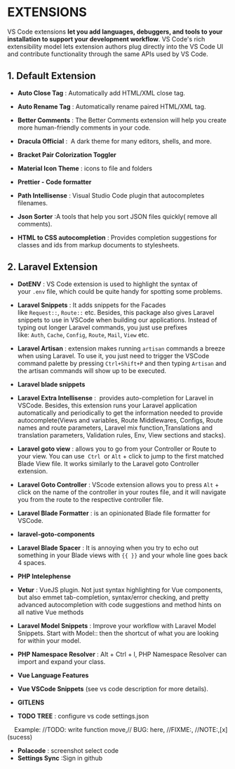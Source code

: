 # EXTENSIONS

VS Code extensions **let you add languages, debuggers, and tools to your installation to support your development workflow**. VS Code's rich extensibility model lets extension authors plug directly into the VS Code UI and contribute functionality through the same APIs used by VS Code.

## 1. Default Extension

- **Auto Close Tag** : Automatically add HTML/XML close tag.

- **Auto Rename Tag** : Automatically rename paired HTML/XML tag.

- **Better Comments** : The Better Comments extension will help you create more human-friendly comments in your code.

- **Dracula Official** :  A dark theme for many editors, shells, and more.

- **Bracket Pair Colorization Toggler** 

- **Material Icon Theme** : icons to file and folders

- **Prettier - Code formatter**

- **Path Intellisense** : Visual Studio Code plugin that autocompletes filenames.

- **Json Sorter** :A tools that help you sort JSON files quickly( remove all comments).

- **HTML to CSS autocompletion** : Provides completion suggestions for classes and ids from markup documents to stylesheets.

## 2. Laravel Extension

- **DotENV** : VS Code extension is used to highlight the syntax of your `.env` file, which could be quite handy for spotting some problems.

- **Laravel Snippets** : It adds snippets for the Facades like `Request::`, `Route::` etc. Besides, this package also gives Laravel snippets to use in VSCode when building our applications. Instead of typing out longer Laravel commands, you just use prefixes like: `Auth`, `Cache`, `Config`, `Route`, `Mail`, `View` etc.

- **Laravel Artisan** : extension makes running `artisan` commands a breeze when using Laravel. To use it, you just need to trigger the VSCode command palette by pressing `Ctrl+Shift+P` and then typing `Artisan` and the artisan commands will show up to be executed.

- **Laravel blade snippets**

- **Laravel Extra Intellisense** :  provides auto-completion for Laravel in VSCode. Besides, this extension runs your Laravel application automatically and periodically to get the information needed to provide autocomplete(Views and variables, Route Middlewares, Configs, Route names and route parameters, Laravel mix function,Translations and translation parameters, Validation rules, Env, View sections and stacks).

- **Laravel goto view** : allows you to go from your Controller or Route to your view. You can use  `Ctrl`  or `Alt` + click to jump to the first matched Blade View file. It works similarly to the Laravel goto Controller extension.

- **Laravel Goto Controller** : VScode extension allows you to press `Alt` + click on the name of the controller in your routes file, and it will navigate you from the route to the respective controller file.

- **Laravel Blade Formatter** : is an opinionated Blade file formatter for VSCode.

- **laravel-goto-components**

- **Laravel Blade Spacer** : It is annoying when you try to echo out something in your Blade views with `{{ }}` and your whole line goes back 4 spaces.

- **PHP Intelephense**

- **Vetur** : VueJS plugin. Not just syntax highlighting for Vue components, but also emmet tab-completion, syntax/error checking, and pretty advanced autocompletion with code suggestions and method hints on all native Vue methods

- **Laravel Model Snippets** : Improve your workflow with Laravel Model Snippets. Start with Model:: then the shortcut of what you are looking for within your model.

- **PHP Namespace Resolver** : Alt + Ctrl + l, PHP Namespace Resolver can import and expand your class.

- **Vue Language Features**

- **Vue VSCode Snippets** (see vs code description for more details).

- **GITLENS**

- **TODO TREE** : configure vs code settings.json

    Example: //TODO: write function move,// BUG: here, //FIXME:, //NOTE:,[x]\(sucess\)

- **Polacode** : screenshot select code
- **Settings Sync** :Sign in github
